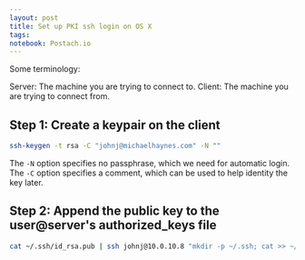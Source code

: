 ```yaml
---
layout: post
title: Set up PKI ssh login on OS X
tags:
notebook: Postach.io
---
```




Some terminology:

Server: The machine you are trying to connect to.
Client: The machine you are trying to connect from.

## Step 1: Create a keypair on the client

```bash
ssh-keygen -t rsa -C "johnj@michaelhaynes.com" -N ""
```

The `-N` option specifies no passphrase, which we need for automatic login.  The `-C` option specifies a comment, which can be used to help identity the key later.

## Step 2: Append the public key to the user@server's authorized_keys file

```bash
cat ~/.ssh/id_rsa.pub | ssh johnj@10.0.10.8 "mkdir -p ~/.ssh; cat >> ~/.ssh/authorized_keys"
```
